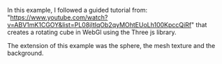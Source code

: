 In this example, I followed a guided tutorial from: 
"https://www.youtube.com/watch?v=ABV1mK1CGOY&list=PL08jItIqOb2qyMOhtEUoLh100KpccQiRf"
that creates a rotating cube in WebGl using the Three js library. 

The extension of this example was the sphere, the mesh texture and the background. 